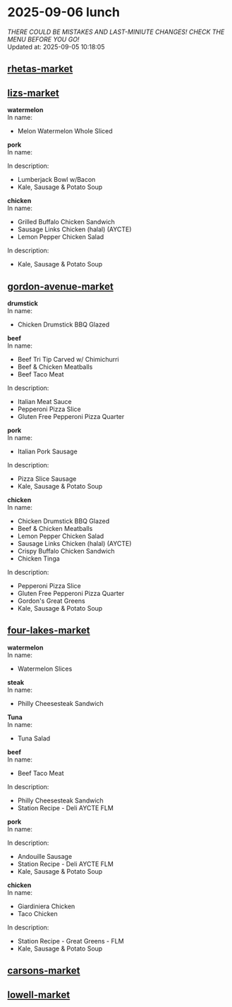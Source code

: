 # 2025-09-06 lunch  
*THERE COULD BE MISTAKES AND LAST-MINIUTE CHANGES! CHECK THE MENU BEFORE YOU GO!*  
Updated at: 2025-09-05 10:18:05  
## [rhetas-market](https://wisc-housingdining.nutrislice.com/menu/rhetas-market/lunch/2025-09-06)  
## [lizs-market](https://wisc-housingdining.nutrislice.com/menu/lizs-market/lunch/2025-09-06)  
**watermelon**  
In name:   
 - Melon Watermelon Whole Sliced  
  
**pork**  
In name:   
  
In description:   
 - Lumberjack Bowl w/Bacon  
 - Kale, Sausage & Potato Soup  
  
**chicken**  
In name:   
 - Grilled Buffalo Chicken Sandwich  
 - Sausage Links Chicken (halal) (AYCTE)  
 - Lemon Pepper Chicken Salad  
  
In description:   
 - Kale, Sausage & Potato Soup  
  
## [gordon-avenue-market](https://wisc-housingdining.nutrislice.com/menu/gordon-avenue-market/lunch/2025-09-06)  
**drumstick**  
In name:   
 - Chicken Drumstick BBQ Glazed  
  
**beef**  
In name:   
 - Beef Tri Tip Carved w/ Chimichurri  
 - Beef & Chicken Meatballs  
 - Beef Taco Meat  
  
In description:   
 - Italian Meat Sauce  
 - Pepperoni Pizza Slice  
 - Gluten Free Pepperoni Pizza Quarter  
  
**pork**  
In name:   
 - Italian Pork Sausage  
  
In description:   
 - Pizza Slice Sausage  
 - Kale, Sausage & Potato Soup  
  
**chicken**  
In name:   
 - Chicken Drumstick BBQ Glazed  
 - Beef & Chicken Meatballs  
 - Lemon Pepper Chicken Salad  
 - Sausage Links Chicken (halal) (AYCTE)  
 - Crispy Buffalo Chicken Sandwich  
 - Chicken Tinga  
  
In description:   
 - Pepperoni Pizza Slice  
 - Gluten Free Pepperoni Pizza Quarter  
 - Gordon's Great Greens  
 - Kale, Sausage & Potato Soup  
  
## [four-lakes-market](https://wisc-housingdining.nutrislice.com/menu/four-lakes-market/lunch/2025-09-06)  
**watermelon**  
In name:   
 - Watermelon Slices  
  
**steak**  
In name:   
 - Philly Cheesesteak Sandwich  
  
**Tuna**  
In name:   
 - Tuna Salad  
  
**beef**  
In name:   
 - Beef Taco Meat  
  
In description:   
 - Philly Cheesesteak Sandwich  
 - Station Recipe - Deli  AYCTE FLM  
  
**pork**  
In name:   
  
In description:   
 - Andouille Sausage  
 - Station Recipe - Deli  AYCTE FLM  
 - Kale, Sausage & Potato Soup  
  
**chicken**  
In name:   
 - Giardiniera Chicken  
 - Taco Chicken  
  
In description:   
 - Station Recipe - Great Greens - FLM  
 - Kale, Sausage & Potato Soup  
  
## [carsons-market](https://wisc-housingdining.nutrislice.com/menu/carsons-market/lunch/2025-09-06)  
## [lowell-market](https://wisc-housingdining.nutrislice.com/menu/lowell-market/lunch/2025-09-06)  
  
